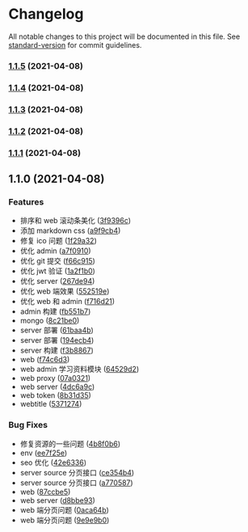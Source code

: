 # Changelog

All notable changes to this project will be documented in this file. See [standard-version](https://github.com/conventional-changelog/standard-version) for commit guidelines.

### [1.1.5](https://github.com/sc950828/my-blog/compare/v1.1.4...v1.1.5) (2021-04-08)

### [1.1.4](https://github.com/sc950828/my-blog/compare/v1.1.3...v1.1.4) (2021-04-08)

### [1.1.3](https://github.com/sc950828/my-blog/compare/v1.1.2...v1.1.3) (2021-04-08)

### [1.1.2](https://github.com/sc950828/my-blog/compare/v1.1.1...v1.1.2) (2021-04-08)

### [1.1.1](https://github.com/sc950828/my-blog/compare/v1.1.0...v1.1.1) (2021-04-08)

## 1.1.0 (2021-04-08)

### Features

- 排序和 web 滚动条美化 ([3f9396c](https://github.com/sc950828/my-blog/commit/3f9396c2126464b87516fe3b5b55a038f1e3ebab))
- 添加 markdown css ([a9f9cb4](https://github.com/sc950828/my-blog/commit/a9f9cb4c4f8e03c264fbbf17d799815f310060a5))
- 修复 ico 问题 ([1f29a32](https://github.com/sc950828/my-blog/commit/1f29a32b80e5e01c15b904d6581958b43a875ac7))
- 优化 admin ([a7f0910](https://github.com/sc950828/my-blog/commit/a7f091028fdde57e292fc5d442d6b8e0635621d3))
- 优化 git 提交 ([f66c915](https://github.com/sc950828/my-blog/commit/f66c915f0f56b26cd90fb99c07e1be2cf0df2458))
- 优化 jwt 验证 ([1a2f1b0](https://github.com/sc950828/my-blog/commit/1a2f1b0fba207bf2f0b8d2f4540b9f006bde1fd4))
- 优化 server ([267de94](https://github.com/sc950828/my-blog/commit/267de94591e3d2d25251e3b944cae81c4cf38485))
- 优化 web 端效果 ([552519e](https://github.com/sc950828/my-blog/commit/552519e5c8d9499f4e1896e405c2e6b23032437e))
- 优化 web 和 admin ([f716d21](https://github.com/sc950828/my-blog/commit/f716d2194aa1d10550d5e89080f77f72949b6728))
- admin 构建 ([fb551b7](https://github.com/sc950828/my-blog/commit/fb551b7fb7b378ff184e6fac69070b60c4888326))
- mongo ([8c21be0](https://github.com/sc950828/my-blog/commit/8c21be06a3160f70f69a26b0ba3946ad37ad5f71))
- server 部署 ([61baa4b](https://github.com/sc950828/my-blog/commit/61baa4bb85bb68baf17c7d4156e495ce0c26b30a))
- server 部署 ([194ecb4](https://github.com/sc950828/my-blog/commit/194ecb4ed91cf1cac31f2f3720cd7fab6f480f5e))
- server 构建 ([f3b8867](https://github.com/sc950828/my-blog/commit/f3b88675ae2d0a95939f01a02b4a446b83bd874b))
- web ([f74c6d3](https://github.com/sc950828/my-blog/commit/f74c6d33552945a5629c65dab2175275fa41d298))
- web admin 学习资料模块 ([64529d2](https://github.com/sc950828/my-blog/commit/64529d2e8a3b3c0a971250a7fb30c1d7cf718e7a))
- web proxy ([07a0321](https://github.com/sc950828/my-blog/commit/07a03210480c9b5456863f7a5300e1451950ab6e))
- web server ([4dc6a9c](https://github.com/sc950828/my-blog/commit/4dc6a9c8292b2d944b4a34894640411a0db24379))
- web token ([8b31d35](https://github.com/sc950828/my-blog/commit/8b31d35c4c19478e742ed7a2d8586b54626adfa1))
- webtitle ([5371274](https://github.com/sc950828/my-blog/commit/53712740c5e0bb366a885ca53e50ab4c60bf7f99))

### Bug Fixes

- 修复资源的一些问题 ([4b8f0b6](https://github.com/sc950828/my-blog/commit/4b8f0b6656b8706737a2ba7035941bf10c843f7e))
- env ([ee7f25e](https://github.com/sc950828/my-blog/commit/ee7f25e02f5a75eb56184c6cd213ef2330c0c610))
- seo 优化 ([42e6336](https://github.com/sc950828/my-blog/commit/42e63363c7367dff186ecfb20bc63675a4236ae2))
- server source 分页接口 ([ce354b4](https://github.com/sc950828/my-blog/commit/ce354b4a95cb55b4209dcff7f2a740da96020b0e))
- server source 分页接口 ([a770587](https://github.com/sc950828/my-blog/commit/a77058766e3c25b19199019b6009b33379abce55))
- web ([87ccbe5](https://github.com/sc950828/my-blog/commit/87ccbe56d3f4ab364515a17e8de24725b64c65a2))
- web server ([d8bbe93](https://github.com/sc950828/my-blog/commit/d8bbe93e28fb61fc5d4a53a1d446dbf876ca34a9))
- web 端分页问题 ([0aca64b](https://github.com/sc950828/my-blog/commit/0aca64b1a8f0706fffb7bfb30e5ff51324cefe14))
- web 端分页问题 ([9e9e9b0](https://github.com/sc950828/my-blog/commit/9e9e9b0e1e61cca44f2953195e159178079bbb17))
